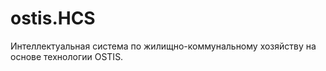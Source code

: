 # ostis.HCS
Интеллектуальная система по жилищно-коммунальному хозяйству на основе технологии OSTIS.
